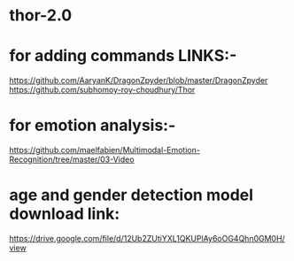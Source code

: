 # thor-2.0

# for adding commands LINKS:-
https://github.com/AaryanK/DragonZpyder/blob/master/DragonZpyder
https://github.com/subhomoy-roy-choudhury/Thor

# for emotion analysis:-
https://github.com/maelfabien/Multimodal-Emotion-Recognition/tree/master/03-Video

# age and gender detection model download link:
https://drive.google.com/file/d/12Ub2ZUtiYXL1QKUPlAy6oOG4Qhn0GM0H/view